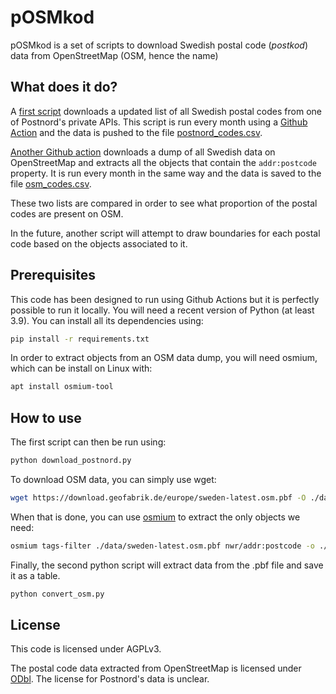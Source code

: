 # pOSMkod

pOSMkod is a set of scripts to download Swedish postal code (*postkod*) data from OpenStreetMap (OSM, hence the name)

## What does it do?

A [first script](./download_postnord.py) downloads a updated list of all Swedish postal codes from one of Postnord's private APIs. This script is run every month using a [Github Action](.github/workflows/download_postnord.yml) and the data is pushed to the file [postnord_codes.csv](data/postnord_codes.csv).

[Another Github action](.github/workflows/download_osm.yml) downloads a dump of all Swedish data on OpenStreetMap and extracts all the objects that contain the `addr:postcode` property. It is run every month in the same way and the data is saved to the file [osm_codes.csv](data/osm_codes.csv).

These two lists are compared in order to see what proportion of the postal codes are present on OSM.

In the future, another script will attempt to draw boundaries for each postal code based on the objects associated to it.

## Prerequisites

This code has been designed to run using Github Actions but it is perfectly possible to run it locally.
You will need a recent version of Python (at least 3.9). You can install all its dependencies using:

```bash
pip install -r requirements.txt
```

In order to extract objects from an OSM data dump, you will need osmium, which can be install on Linux with:

```bash
apt install osmium-tool
```

## How to use

The first script can then be run using:

```bash
python download_postnord.py
```

To download OSM data, you can simply use wget:

```bash
wget https://download.geofabrik.de/europe/sweden-latest.osm.pbf -O ./data/sweden-latest.osm.pbf
```

When that is done, you can use [osmium](https://osmcode.org/osmium-tool/) to extract the only objects we need:

```bash
osmium tags-filter ./data/sweden-latest.osm.pbf nwr/addr:postcode -o ./data/extract.osm.pbf
```

Finally, the second python script will extract data from the .pbf file and save it as a table.

```bash
python convert_osm.py
```

## License

This code is licensed under AGPLv3.

The postal code data extracted from OpenStreetMap is licensed under [ODbl](https://www.openstreetmap.org/copyright). The license for Postnord's data is unclear.
